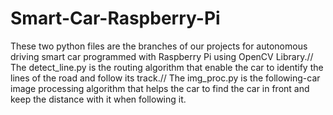 # Smart-Car-Raspberry-Pi
These two python files are the branches of our projects for autonomous driving smart car programmed with Raspberry Pi using OpenCV Library.//
The detect_line.py is the routing algorithm that enable the car to identify the lines of the road and follow its track.//
The img_proc.py is the following-car image processing algorithm that helps the car to find the car in front and keep the distance with it
when following it.
